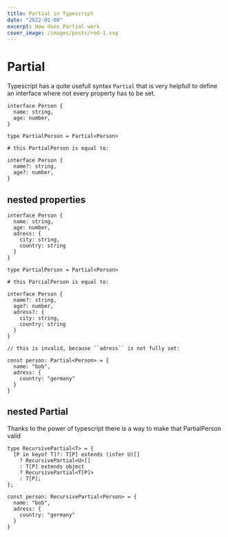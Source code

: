 ```yaml
---
title: Partial in Typescript
date: "2022-01-08"
excerpt: How does Partial work
cover_image: /images/posts/red-1.svg
---
```


# Partial

Typescript has a quite usefull syntax `Partial` that is very helpfull to define an interface where not every property has to be set.

```
interface Person {
  name: string,
  age: number,
}

type PartialPerson = Partial<Person>

# this PartialPerson is equal to:

interface Person {
  name?: string,
  age?: number,
}
```

## nested properties

```
interface Person {
  name: string,
  age: number,
  adress: {
    city: string,
    country: string
  }
}

type PartialPerson = Partial<Person>

# this ParcialPerson is equal to:

interface Person {
  name?: string,
  age?: number,
  adress?: {
    city: string,
    country: string
  }
}

// this is invalid, because ``adress`` is not fully set:

const person: Partial<Person> = {
  name: "bob",
  adress: {
    country: "germany"
  }
}
```

## nested Partial

Thanks to the power of typescript there is a way to make that PartialPerson valid

```
type RecursivePartial<T> = {
  [P in keyof T]?: T[P] extends (infer U)[]
    ? RecursivePartial<U>[]
    : T[P] extends object
    ? RecursivePartial<T[P]>
    : T[P];
};

const person: RecursivePartial<Person> = {
  name: "bob",
  adress: {
    country: "germany"
  }
}
```
